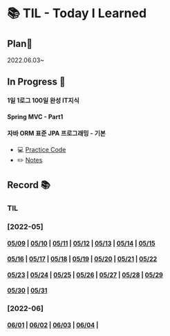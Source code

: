 # :books: TIL - Today I Learned 



## Plan:calendar:

2022.06.03~



## In Progress :book:

#### 1일 1로그 100일 완성 IT지식

#### Spring MVC - Part1

#### 자바 ORM 표준 JPA 프로그래밍 - 기본

*  :computer: [Practice Code](https://github.com/JSoi/SpringBasic/tree/main/ex1-hello-jpa)
* :pencil2: [Notes](https://github.com/JSoi/TIL/tree/main/spring/JPA)



## Record :books:

### TIL

### [2022-05]
#### [05/09](https://github.com/JSoi/TIL/blob/main/day-by-day/20220509.md) | [05/10](https://github.com/JSoi/TIL/blob/main/day-by-day/20220510.md) | [05/11](https://github.com/JSoi/TIL/blob/main/day-by-day/20220511.md) | [05/12](https://github.com/JSoi/TIL/blob/main/day-by-day/20220512.md) | [05/13](https://github.com/JSoi/TIL/blob/main/day-by-day/20220513.md) | [05/14](https://github.com/JSoi/TIL/blob/main/day-by-day/20220514.md) | [05/15](https://github.com/JSoi/TIL/blob/main/day-by-day/20220515.md)
#### [05/16](https://github.com/JSoi/TIL/blob/main/day-by-day/20220516.md) | [05/17](https://github.com/JSoi/TIL/blob/main/day-by-day/20220517.md) | [05/18](https://github.com/JSoi/TIL/blob/main/day-by-day/20220518.md) | [05/19](https://github.com/JSoi/TIL/blob/main/day-by-day/20220519.md) | [05/20](https://github.com/JSoi/TIL/blob/main/day-by-day/20220520.md) | [05/21](https://github.com/JSoi/TIL/blob/main/day-by-day/20220521.md) | [05/22](https://github.com/JSoi/TIL/blob/main/day-by-day/20220522.md)
#### [05/23](https://github.com/JSoi/TIL/blob/main/day-by-day/20220523.md) | [05/24](https://github.com/JSoi/TIL/blob/main/day-by-day/20220524.md) | [05/25](https://github.com/JSoi/TIL/blob/main/day-by-day/20220525.md) | [05/26](https://github.com/JSoi/TIL/blob/main/day-by-day/20220526.md) | [05/27](https://github.com/JSoi/TIL/blob/main/day-by-day/20220527.md) | [05/28](https://github.com/JSoi/TIL/blob/main/day-by-day/20220528.md) | [05/29](https://github.com/JSoi/TIL/blob/main/day-by-day/20220529.md)
#### [05/30](https://github.com/JSoi/TIL/blob/main/day-by-day/20220530.md) | [05/31](https://github.com/JSoi/TIL/blob/main/day-by-day/20220531.md) 

### [2022-06]

#### [06/01](https://github.com/JSoi/TIL/blob/main/day-by-day/20220601.md) | [06/02](https://github.com/JSoi/TIL/blob/main/day-by-day/20220602.md) | [06/03](https://github.com/JSoi/TIL/blob/main/day-by-day/20220603.md) | [06/04](https://github.com/JSoi/TIL/blob/main/day-by-day/20220604.md) | 



#### 

